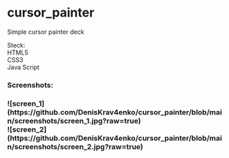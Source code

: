 # cursor_painter
Simple cursor painter deck

Steck: <br>
HTML5 <br>
CSS3 <br>
Java Script

<h3>Screenshots:<h3>
![screen_1](https://github.com/DenisKrav4enko/cursor_painter/blob/main/screenshots/screen_1.jpg?raw=true) <br>
![screen_2](https://github.com/DenisKrav4enko/cursor_painter/blob/main/screenshots/screen_2.jpg?raw=true)
